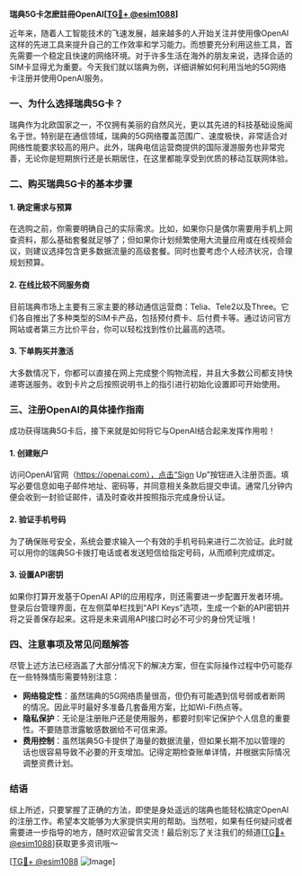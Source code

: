 **瑞典5G卡怎麽註冊OpenAI[[TG💪+ @esim1088](https://t.me/s/esim1088)]**

近年来，随着人工智能技术的飞速发展，越来越多的人开始关注并使用像OpenAI这样的先进工具来提升自己的工作效率和学习能力。而想要充分利用这些工具，首先需要一个稳定且快速的网络环境。对于许多生活在海外的朋友来说，选择合适的SIM卡显得尤为重要。今天我们就以瑞典为例，详细讲解如何利用当地的5G网络卡注册并使用OpenAI服务。

### 一、为什么选择瑞典5G卡？

瑞典作为北欧国家之一，不仅拥有美丽的自然风光，更以其先进的科技基础设施闻名于世。特别是在通信领域，瑞典的5G网络覆盖范围广、速度极快，非常适合对网络性能要求较高的用户。此外，瑞典电信运营商提供的国际漫游服务也非常完善，无论你是短期旅行还是长期居住，在这里都能享受到优质的移动互联网体验。

### 二、购买瑞典5G卡的基本步骤

#### 1. 确定需求与预算
在选购之前，你需要明确自己的实际需求。比如，如果你只是偶尔需要用手机上网查资料，那么基础套餐就足够了；但如果你计划频繁使用大流量应用或在线视频会议，则建议选择包含更多数据流量的高级套餐。同时也要考虑个人经济状况，合理规划预算。

#### 2. 在线比较不同服务商
目前瑞典市场上主要有三家主要的移动通信运营商：Telia、Tele2以及Three。它们各自推出了多种类型的SIM卡产品，包括预付费卡、后付费卡等。通过访问官方网站或者第三方比价平台，你可以轻松找到性价比最高的选项。

#### 3. 下单购买并激活
大多数情况下，你都可以直接在网上完成整个购物流程，并且大多数公司都支持快递寄送服务。收到卡片之后按照说明书上的指引进行初始化设置即可开始使用。

### 三、注册OpenAI的具体操作指南

成功获得瑞典5G卡后，接下来就是如何将它与OpenAI结合起来发挥作用啦！

#### 1. 创建账户
访问OpenAI官网（https://openai.com），点击“Sign Up”按钮进入注册页面。填写必要信息如电子邮件地址、密码等，并同意相关条款后提交申请。通常几分钟内便会收到一封验证邮件，请及时查收并按照指示完成身份认证。

#### 2. 验证手机号码
为了确保账号安全，系统会要求输入一个有效的手机号码来进行二次验证。此时就可以用你的瑞典5G卡拨打电话或者发送短信给指定号码，从而顺利完成绑定。

#### 3. 设置API密钥
如果你打算开发基于OpenAI API的应用程序，则还需要进一步配置开发者环境。登录后台管理界面，在左侧菜单栏找到“API Keys”选项，生成一个新的API密钥并将之妥善保存起来。这将是未来调用API接口时必不可少的身份凭证哦！

### 四、注意事项及常见问题解答

尽管上述方法已经涵盖了大部分情况下的解决方案，但在实际操作过程中仍可能存在一些特殊情形需要特别注意：

- **网络稳定性**：虽然瑞典的5G网络质量很高，但仍有可能遇到信号弱或者断网的情况。因此平时最好多准备几套备用方案，比如Wi-Fi热点等。
- **隐私保护**：无论是注册账户还是使用服务，都要时刻牢记保护个人信息的重要性。不要随意泄露敏感数据给不可信来源。
- **费用控制**：虽然瑞典5G卡提供了海量的数据流量，但如果长期不加以管理的话也很容易导致不必要的开支增加。记得定期检查账单详情，并根据实际情况调整资费计划。

### 结语

综上所述，只要掌握了正确的方法，即使是身处遥远的瑞典也能轻松搞定OpenAI的注册工作。希望本文能够为大家提供实用的帮助。当然啦，如果有任何疑问或者需要进一步指导的地方，随时欢迎留言交流！最后别忘了关注我们的频道[[TG💪+ @esim1088](https://t.me/s/esim1088)]获取更多资讯哦～

[[TG💪+ @esim1088](https://t.me/s/esim1088) ![Image](https://i.postimg.cc/4NQfJmqS/Snipaste-2025-05-13-00-14-12.png)]